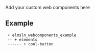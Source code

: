 Add your custom web components here

## Example

```
 + elmsln_webcomponents_example
 -- + elements
 ------ + cool-button
```